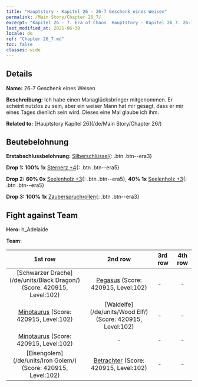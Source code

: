 ```yaml
---
title: "Hauptstory - Kapitel 26 - 26-7 Geschenk eines Weisen"
permalink: /Main Story/Chapter 26_7/
excerpt: "Kapitel 26 - 7. Era of Chaos  Hauptstory - Kapitel 26_7. 26-7 Geschenk eines Weisen"
last_modified_at: 2021-06-30
locale: de
ref: "Chapter 26_7.md"
toc: false
classes: wide
---
```


## Details

 **Name:** 26-7 Geschenk eines Weisen

 **Beschreibung:** Ich habe einen Managlücksbringer mitgenommen. Er scheint nutzlos zu sein, aber ein weiser Mann hat mir gesagt, dass er mir eines Tages dienlich sein wird. Dieses eine Mal glaube ich ihm.

 **Related to:** [Hauptstory Kapitel 26](/de/Main Story/Chapter 26/)

## Beutebelohnung

 **Erstabschlussbelohnung:** [Silberschlüssel](/ItemsDE/con_693/){: .btn .btn--era3}

 **Drop 1:** **100% 1x** [Sternerz +4](/ItemsDE/mat_89/){: .btn .btn--era5}

 **Drop 2:** **60% 0x** [Seelenholz +3](/ItemsDE/mat_83/){: .btn .btn--era5}, **40% 1x** [Seelenholz +3](/ItemsDE/mat_83/){: .btn .btn--era5}

 **Drop 3:** **100% 1x** [Zauberspruchrollen](/ItemsDE/con_694/){: .btn .btn--era3}


## Fight against Team
 **Hero:** h_Adelaide

 **Team:**


  | 1st row | 2nd row | 3rd row | 4th row |
  |:----:|:----:|:----|:----:|
  | [Schwarzer Drache](/de/units/Black Dragon/) (Score: 420915, Level:102)  | [Pegasus](/de/units/Pegasus/) (Score: 420915, Level:102)  | - | - |
  | [Minotaurus](/de/units/Minotaur/) (Score: 420915, Level:102)  | [Waldelfe](/de/units/Wood Elf/) (Score: 420915, Level:102)  | - | - |
  | [Minotaurus](/de/units/Minotaur/) (Score: 420915, Level:102)  | - | - | - |
  | [Eisengolem](/de/units/Iron Golem/) (Score: 420915, Level:102)  | [Betrachter](/de/units/Beholder/) (Score: 420915, Level:102)  | - | - |


